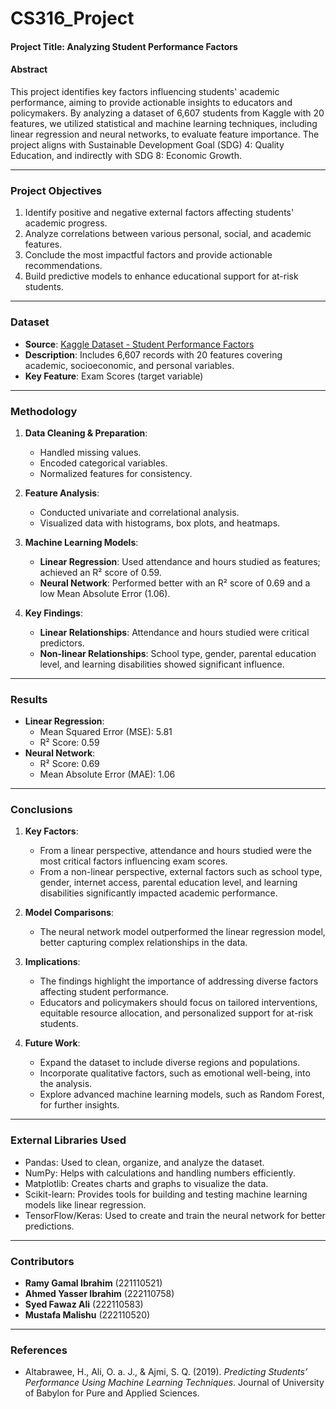# CS316_Project


#### **Project Title**: Analyzing Student Performance Factors

#### **Abstract**
This project identifies key factors influencing students' academic performance, aiming to provide actionable insights to educators and policymakers. By analyzing a dataset of 6,607 students from Kaggle with 20 features, we utilized statistical and machine learning techniques, including linear regression and neural networks, to evaluate feature importance. The project aligns with Sustainable Development Goal (SDG) 4: Quality Education, and indirectly with SDG 8: Economic Growth.

---

### **Project Objectives**
1. Identify positive and negative external factors affecting students' academic progress.
2. Analyze correlations between various personal, social, and academic features.
3. Conclude the most impactful factors and provide actionable recommendations.
4. Build predictive models to enhance educational support for at-risk students.

---

### **Dataset**
- **Source**: [Kaggle Dataset - Student Performance Factors](https://www.kaggle.com/datasets/lainguyn123/student-performance-factors)
- **Description**: Includes 6,607 records with 20 features covering academic, socioeconomic, and personal variables.
- **Key Feature**: Exam Scores (target variable)

---

### **Methodology**
1. **Data Cleaning & Preparation**:
   - Handled missing values.
   - Encoded categorical variables.
   - Normalized features for consistency.

2. **Feature Analysis**:
   - Conducted univariate and correlational analysis.
   - Visualized data with histograms, box plots, and heatmaps.

3. **Machine Learning Models**:
   - **Linear Regression**: Used attendance and hours studied as features; achieved an R² score of 0.59.
   - **Neural Network**: Performed better with an R² score of 0.69 and a low Mean Absolute Error (1.06).

4. **Key Findings**:
   - **Linear Relationships**: Attendance and hours studied were critical predictors.
   - **Non-linear Relationships**: School type, gender, parental education level, and learning disabilities showed significant influence.

---

### **Results**
- **Linear Regression**:
  - Mean Squared Error (MSE): 5.81
  - R² Score: 0.59
- **Neural Network**:
  - R² Score: 0.69
  - Mean Absolute Error (MAE): 1.06

---

### **Conclusions**
1. **Key Factors**:
   - From a linear perspective, attendance and hours studied were the most critical factors influencing exam scores.
   - From a non-linear perspective, external factors such as school type, gender, internet access, parental education level, and learning disabilities significantly impacted academic performance.

2. **Model Comparisons**:
   - The neural network model outperformed the linear regression model, better capturing complex relationships in the data.

3. **Implications**:
   - The findings highlight the importance of addressing diverse factors affecting student performance.
   - Educators and policymakers should focus on tailored interventions, equitable resource allocation, and personalized support for at-risk students.

4. **Future Work**:
   - Expand the dataset to include diverse regions and populations.
   - Incorporate qualitative factors, such as emotional well-being, into the analysis.
   - Explore advanced machine learning models, such as Random Forest, for further insights.

---

### **External Libraries Used**
- Pandas: Used to clean, organize, and analyze the dataset.
- NumPy: Helps with calculations and handling numbers efficiently.
- Matplotlib: Creates charts and graphs to visualize the data.
- Scikit-learn: Provides tools for building and testing machine learning models like linear regression.
- TensorFlow/Keras: Used to create and train the neural network for better predictions.

---

### **Contributors**
- **Ramy Gamal Ibrahim** (221110521)
- **Ahmed Yasser Ibrahim** (222110758)
- **Syed Fawaz Ali** (222110583)
- **Mustafa Malishu** (222110520)

---

### **References**
- Altabrawee, H., Ali, O. a. J., & Ajmi, S. Q. (2019). *Predicting Students’ Performance Using Machine Learning Techniques*. Journal of University of Babylon for Pure and Applied Sciences.
